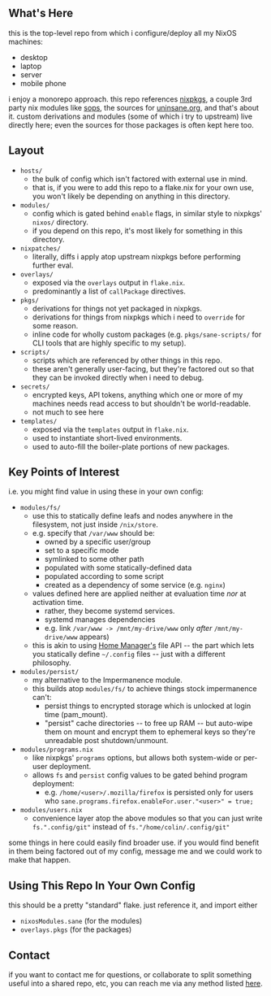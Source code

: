 ## What's Here

this is the top-level repo from which i configure/deploy all my NixOS machines:
- desktop
- laptop
- server
- mobile phone

i enjoy a monorepo approach. this repo references [nixpkgs][nixpkgs], a couple 3rd party
nix modules like [sops][sops], the sources for [uninsane.org][uninsane-org], and that's
about it. custom derivations and modules (some of which i try to upstream) live
directly here; even the sources for those packages is often kept here too.

[nixpkgs]: https://github.com/NixOS/nixpkgs
[sops]: https://github.com/Mic92/sops-nix
[uninsane-org]: https://uninsane.org

## Layout
- `hosts/`
    - the bulk of config which isn't factored with external use in mind.
    - that is, if you were to add this repo to a flake.nix for your own use,
      you won't likely be depending on anything in this directory.
- `modules/`
    - config which is gated behind `enable` flags, in similar style to nixpkgs'
      `nixos/` directory.
    - if you depend on this repo, it's most likely for something in this directory.
- `nixpatches/`
    - literally, diffs i apply atop upstream nixpkgs before performing further eval.
- `overlays/`
    - exposed via the `overlays` output in `flake.nix`.
    - predominantly a list of `callPackage` directives.
- `pkgs/`
    - derivations for things not yet packaged in nixpkgs.
    - derivations for things from nixpkgs which i need to `override` for some reason.
    - inline code for wholly custom packages (e.g. `pkgs/sane-scripts/` for CLI tools
      that are highly specific to my setup).
- `scripts/`
    - scripts which are referenced by other things in this repo.
    - these aren't generally user-facing, but they're factored out so that they can
      be invoked directly when i need to debug.
- `secrets/`
    - encrypted keys, API tokens, anything which one or more of my machines needs
      read access to but shouldn't be world-readable.
    - not much to see here
- `templates/`
    - exposed via the `templates` output in `flake.nix`.
    - used to instantiate short-lived environments.
    - used to auto-fill the boiler-plate portions of new packages.


## Key Points of Interest

i.e. you might find value in using these in your own config:

- `modules/fs/`
    - use this to statically define leafs and nodes anywhere in the filesystem,
      not just inside `/nix/store`.
    - e.g. specify that `/var/www` should be:
        - owned by a specific user/group
        - set to a specific mode
        - symlinked to some other path
        - populated with some statically-defined data
        - populated according to some script
        - created as a dependency of some service (e.g. `nginx`)
    - values defined here are applied neither at evaluation time _nor_ at activation time.
        - rather, they become systemd services.
        - systemd manages dependencies
        - e.g. link `/var/www -> /mnt/my-drive/www` only _after_ `/mnt/my-drive/www` appears)
    - this is akin to using [Home Manager's][home-manager] file API -- the part which lets you
      statically define `~/.config` files -- just with a different philosophy.
- `modules/persist/`
    - my alternative to the Impermanence module.
    - this builds atop `modules/fs/` to achieve things stock impermanence can't:
        - persist things to encrypted storage which is unlocked at login time (pam_mount).
        - "persist" cache directories -- to free up RAM -- but auto-wipe them on mount
          and encrypt them to ephemeral keys so they're unreadable post shutdown/unmount.
- `modules/programs.nix`
    - like nixpkgs' `programs` options, but allows both system-wide or per-user deployment.
    - allows `fs` and `persist` config values to be gated behind program deployment:
        - e.g. `/home/<user>/.mozilla/firefox` is persisted only for users who
          `sane.programs.firefox.enableFor.user."<user>" = true;`
- `modules/users.nix`
    - convenience layer atop the above modules so that you can just write
      `fs.".config/git"` instead of `fs."/home/colin/.config/git"`

some things in here could easily find broader use. if you would find benefit in
them being factored out of my config, message me and we could work to make that happen.

[home-manager]: https://github.com/nix-community/home-manager

## Using This Repo In Your Own Config

this should be a pretty "standard" flake. just reference it, and import either
- `nixosModules.sane` (for the modules)
- `overlays.pkgs` (for the packages)

## Contact

if you want to contact me for questions, or collaborate to split something useful into a shared repo, etc,
you can reach me via any method listed [here](https://uninsane.org/about).

